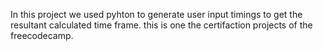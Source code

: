 In this project we used pyhton to generate user input timings to get the resultant calculated time frame. this is one the certifaction projects of the freecodecamp.
